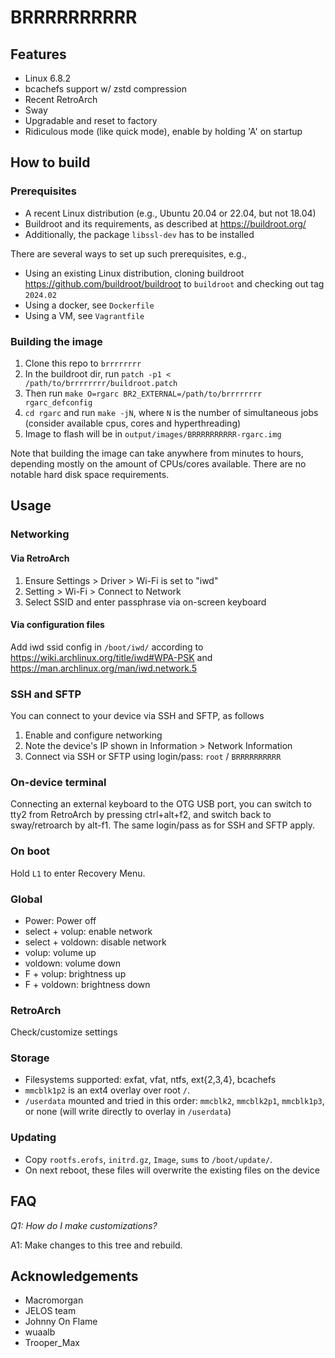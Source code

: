 # BRRRRRRRRRR

## Features

- Linux 6.8.2
- bcachefs support w/ zstd compression
- Recent RetroArch
- Sway
- Upgradable and reset to factory
- Ridiculous mode (like quick mode), enable by holding 'A' on startup

## How to build

### Prerequisites

- A recent Linux distribution (e.g., Ubuntu 20.04 or 22.04, but not 18.04)
- Buildroot and its requirements, as described at https://buildroot.org/
- Additionally, the package `libssl-dev` has to be installed

There are several ways to set up such prerequisites, e.g.,

- Using an existing Linux distribution, cloning buildroot https://github.com/buildroot/buildroot to `buildroot` and checking out tag `2024.02`
- Using a docker, see `Dockerfile`
- Using a VM, see `Vagrantfile`

### Building the image

1. Clone this repo to `brrrrrrrr`
2. In the buildroot dir, run `patch -p1 < /path/to/brrrrrrrr/buildroot.patch`
3. Then run `make O=rgarc BR2_EXTERNAL=/path/to/brrrrrrrr rgarc_defconfig`
4. `cd rgarc` and run `make -jN`, where `N` is the number of simultaneous jobs (consider available cpus, cores and hyperthreading)
5. Image to flash will be in `output/images/BRRRRRRRRRR-rgarc.img`

Note that building the image can take anywhere from minutes to hours, depending mostly on the
amount of CPUs/cores available. There are no notable hard disk space requirements.

## Usage

### Networking

#### Via RetroArch

1. Ensure Settings > Driver > Wi-Fi is set to "iwd"
2. Setting > Wi-Fi > Connect to Network
3. Select SSID and enter passphrase via on-screen keyboard

#### Via configuration files

Add iwd ssid config in `/boot/iwd/` according to 
https://wiki.archlinux.org/title/iwd#WPA-PSK and 
https://man.archlinux.org/man/iwd.network.5

### SSH and SFTP

You can connect to your device via SSH and SFTP, as follows
1. Enable and configure networking
2. Note the device's IP shown in Information > Network Information
3. Connect via SSH or SFTP using login/pass: `root` / `BRRRRRRRRRR`

### On-device terminal

Connecting an external keyboard to the OTG USB port, you can switch to tty2 from RetroArch by
pressing ctrl+alt+f2, and switch back to sway/retroarch by alt-f1. The same login/pass as for SSH and SFTP apply.

### On boot

Hold `L1` to enter Recovery Menu.

### Global

- Power:              Power off
- select + volup:     enable network
- select + voldown:   disable network
- volup:              volume up
- voldown:            volume down
- F + volup:          brightness up
- F + voldown:        brightness down

### RetroArch

Check/customize settings

### Storage

- Filesystems supported: exfat, vfat, ntfs, ext{2,3,4}, bcachefs
- `mmcblk1p2` is an ext4 overlay over root `/`.
- `/userdata` mounted and tried in this order: `mmcblk2`, `mmcblk2p1`, `mmcblk1p3`, or none (will
  write directly to overlay in `/userdata`)

### Updating

- Copy `rootfs.erofs`, `initrd.gz`, `Image`, `sums` to `/boot/update/`.
- On next reboot, these files will overwrite the existing files on the device

## FAQ

*Q1: How do I make customizations?*

A1: Make changes to this tree and rebuild.

## Acknowledgements

- Macromorgan
- JELOS team
- Johnny On Flame
- wuaalb
- Trooper\_Max
